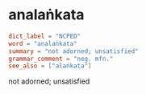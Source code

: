 # analaṅkata

``` toml
dict_label = "NCPED"
word = "analaṅkata"
summary = "not adorned; unsatisfied"
grammar_comment = "neg. mfn."
see_also = ["alaṅkata"]
```

not adorned; unsatisfied

